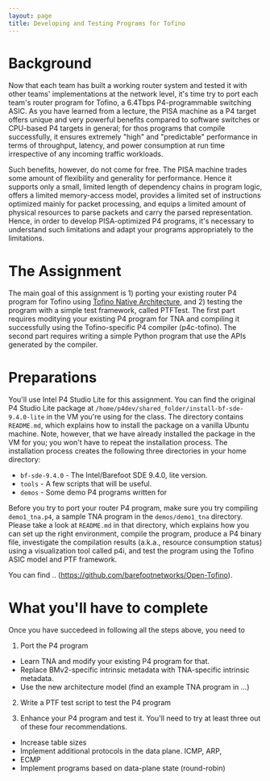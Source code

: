 ```yaml
---
layout: page
title: Developing and Testing Programs for Tofino
---
```


# Background

Now that each team has built a working router system and tested it with other teams' implementations at the network level, it's time try to port each team's router program for Tofino, a 6.4Tbps P4-programmable switching ASIC. As you have learned from a lecture, the PISA machine as a P4 target offers unique and very powerful benefits compared to software switches or CPU-based P4 targets in general; for thos programs that compile successfully, it ensures extremely "high" and "predictable" performance in terms of throughput, latency, and power consumption at run time irrespective of any incoming traffic workloads. 

Such benefits, however, do not come for free. The PISA machine trades some amount of flexibility and generality for performance. Hence it supports only a small, limited length of dependency chains in program logic, offers a limited memory-access model, provides a limited set of instructions optimized mainly for packet processing, and equips a limited amount of physical resources to parse packets and carry the parsed representation. Hence, in order to develop PISA-optimized P4 programs, it's necessary to understand such limitations and adapt your programs appropriately to the limitations.

# The Assignment

The main goal of this assignment is 1) porting your existing router P4 program for Tofino using [Tofino Native Architecture](https://github.com/barefootnetworks/Open-Tofino/blob/master/PUBLIC_Tofino-Native-Arch-Document.pdf), and 2) testing the program with a simple test framework, called PTFTest. The first part requires moditying your existing P4 program for TNA and compiling it successfully using the Tofino-specific P4 compiler (p4c-tofino). The second part requires writing a simple Python program that use the APIs generated by the compiler.

# Preparations

You'll use Intel P4 Studio Lite for this assignment. You can find the original P4 Studio Lite package at `/home/p4dev/shared_folder/install-bf-sde-9.4.0-lite` in the VM you're using for the class. The directory contains `README.md`, which explains how to install the package on a vanilla Ubuntu machine. Note, however, that we have already installed the package in the VM for you; you won't have to repeat the installation process. The installation process creates the following three directories in your home directory:

- `bf-sde-9.4.0` - The Intel/Barefoot SDE 9.4.0, lite version.
- `tools` - A few scripts that will be useful.
- `demos` - Some demo P4 programs written for 

Before you try to port your router P4 program, make sure you try compiling `demo1_tna.p4`, a sample TNA program in the `demos/demo1_tna` directory. Please take a look at `README.md` in that directory, which explains how you can set up the right environment, compile the program, produce a P4 binary file, investigate the compilation results (a.k.a., resource consumption status) using a visualization tool called p4i, and test the program using the Tofino ASIC model and PTF framework.

You can find .. (https://github.com/barefootnetworks/Open-Tofino).

# What you'll have to complete

Once you have succedeed in following all the steps above, you need to 

1. Port the P4 program

- Learn TNA and modify your existing P4 program for that.
- Replace BMv2-specific intrinsic metadata with TNA-specific intrinsic metadata. 
- Use the new architecture model (find an example TNA program in ...)

2. Write a PTF test script to test the P4 program 




3. Enhance your P4 program and test it. You'll need to try at least three out of these four recommendations.

- Increase table sizes
- Implement additional protocols in the data plane. ICMP, ARP, 
- ECMP
- Implement programs based on data-plane state (round-robin)


